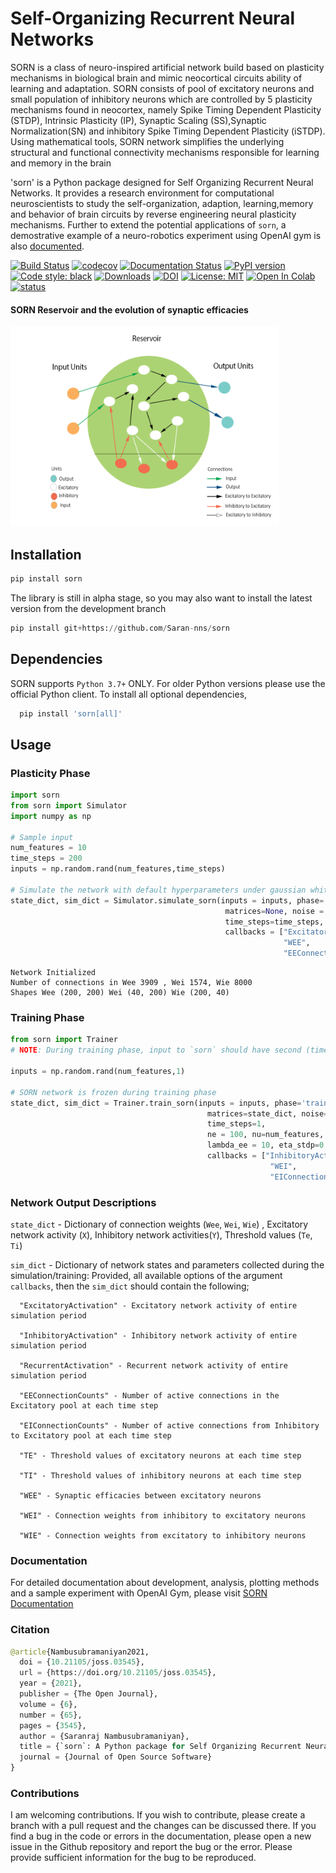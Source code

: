 
# Self-Organizing Recurrent Neural Networks

SORN is a class of neuro-inspired artificial network build based on plasticity mechanisms in biological brain and mimic neocortical circuits ability of learning and adaptation. SORN consists of pool of excitatory neurons and small population of inhibitory neurons which are controlled by 5 plasticity mechanisms found in neocortex, namely Spike Timing Dependent Plasticity (STDP), Intrinsic Plasticity (IP), Synaptic Scaling (SS),Synaptic Normalization(SN) and inhibitory Spike Timing Dependent Plasticity (iSTDP). Using mathematical tools, SORN network simplifies the underlying structural and functional connectivity mechanisms responsible for learning and memory in the brain

'sorn' is a Python package designed for Self Organizing Recurrent Neural Networks. It provides a research environment for computational neuroscientists to study the self-organization, adaption, learning,memory and behavior of brain circuits by reverse engineering neural plasticity mechanisms. Further to extend the potential applications of `sorn`, a demostrative example of a neuro-robotics experiment using OpenAI gym is also [documented](https://self-organizing-recurrent-neural-networks.readthedocs.io/en/latest/usage.html).


[![Build Status](https://github.com/saran-nns/sorn/workflows/Build/badge.svg)](https://github.com/saran-nns/sorn/actions)
[![codecov](https://codecov.io/gh/Saran-nns/sorn/branch/master/graph/badge.svg)](https://codecov.io/gh/Saran-nns/sorn)
[![Documentation Status](https://readthedocs.org/projects/self-organizing-recurrent-neural-networks/badge/?version=latest)](https://self-organizing-recurrent-neural-networks.readthedocs.io/en/latest/?badge=latest)
[![PyPI version](https://badge.fury.io/py/sorn.svg)](https://badge.fury.io/py/sorn)
[![Code style: black](https://img.shields.io/badge/code%20style-black-000000.svg)](https://github.com/psf/black)
[![Downloads](https://pepy.tech/badge/sorn)](https://pepy.tech/project/sorn)
[![DOI](https://zenodo.org/badge/174756058.svg)](https://zenodo.org/badge/latestdoi/174756058)
[![License: MIT](https://img.shields.io/badge/License-MIT-yellow.svg)](https://opensource.org/licenses/MIT)
[![Open In Colab](https://colab.research.google.com/assets/colab-badge.svg)](https://colab.research.google.com/drive/164AKTA-iCVLq-iR-treLA_Y9keRYrQkH#scrollTo=Rt2YZptMtC14)
[![status](https://joss.theoj.org/papers/7dc447f7a0d17d774b59c8ee15c223c2/status.svg)](https://joss.theoj.org/papers/7dc447f7a0d17d774b59c8ee15c223c2)

<h4 align="Left">SORN Reservoir and the evolution of synaptic efficacies</h4>
<a href="url"><img src="https://raw.githubusercontent.com/Saran-nns/PySORN_0.1/master/v0.1.0/doc/images/SORN1.png" height="320" width="430"></a>

## Installation

```python
pip install sorn
```

The library is still in alpha stage, so you may also want to install the latest version from the development branch

```python
pip install git+https://github.com/Saran-nns/sorn
```

## Dependencies
SORN supports `Python 3.7+` ONLY. For older Python versions please use the official Python client.
To install all optional dependencies,

```python
  pip install 'sorn[all]'
```
## Usage
### Plasticity Phase

```python
import sorn
from sorn import Simulator
import numpy as np

# Sample input
num_features = 10
time_steps = 200
inputs = np.random.rand(num_features,time_steps)

# Simulate the network with default hyperparameters under gaussian white noise
state_dict, sim_dict = Simulator.simulate_sorn(inputs = inputs, phase='plasticity',
                                                matrices=None, noise = True,
                                                time_steps=time_steps,
                                                callbacks = ["ExcitatoryActivation", 
                                                             "WEE", 
                                                             "EEConnectionCounts"])

```
```
Network Initialized
Number of connections in Wee 3909 , Wei 1574, Wie 8000
Shapes Wee (200, 200) Wei (40, 200) Wie (200, 40)
```
### Training Phase
```python
from sorn import Trainer
# NOTE: During training phase, input to `sorn` should have second (time) dimension set to 1. ie., input shape should be (input_features,1).

inputs = np.random.rand(num_features,1)

# SORN network is frozen during training phase
state_dict, sim_dict = Trainer.train_sorn(inputs = inputs, phase='training',
                                            matrices=state_dict, noise= False,
                                            time_steps=1,
                                            ne = 100, nu=num_features,
                                            lambda_ee = 10, eta_stdp=0.001, 
                                            callbacks = ["InhibitoryActivation", 
                                                          "WEI", 
                                                          "EIConnectionCounts"] )
```
### Network Output Descriptions
  `state_dict`  - Dictionary of connection weights (`Wee`, `Wei`, `Wie`) , Excitatory network activity (`X`), Inhibitory network activities(`Y`), Threshold values (`Te`, `Ti`)

  `sim_dict` - Dictionary of network states and parameters collected during the simulation/training: Provided, all available options of the argument `callbacks`, then the `sim_dict` should contain the following;

      "ExcitatoryActivation" - Excitatory network activity of entire simulation period

      "InhibitoryActivation" - Inhibitory network activity of entire simulation period

      "RecurrentActivation" - Recurrent network activity of entire simulation period

      "EEConnectionCounts" - Number of active connections in the Excitatory pool at each time step

      "EIConnectionCounts" - Number of active connections from Inhibitory to Excitatory pool at each time step

      "TE" - Threshold values of excitatory neurons at each time step

      "TI" - Threshold values of inhibitory neurons at each time step

      "WEE" - Synaptic efficacies between excitatory neurons

      "WEI" - Connection weights from inhibitory to excitatory neurons

      "WIE" - Connection weights from excitatory to inhibitory neurons


### Documentation
For detailed documentation about development, analysis, plotting methods and a sample experiment with OpenAI Gym, please visit [SORN Documentation](https://self-organizing-recurrent-neural-networks.readthedocs.io/en/latest/)

### Citation

```Python
@article{Nambusubramaniyan2021,
  doi = {10.21105/joss.03545},
  url = {https://doi.org/10.21105/joss.03545},
  year = {2021},
  publisher = {The Open Journal},
  volume = {6},
  number = {65},
  pages = {3545},
  author = {Saranraj Nambusubramaniyan},
  title = {`sorn`: A Python package for Self Organizing Recurrent Neural Network},
  journal = {Journal of Open Source Software}
}
```

### Contributions
I am welcoming contributions. If you wish to contribute, please create a branch with a pull request and the changes can be discussed there.
If you find a bug in the code or errors in the documentation, please open a new issue in the Github repository and report the bug or the error. Please provide sufficient information for the bug to be reproduced.


